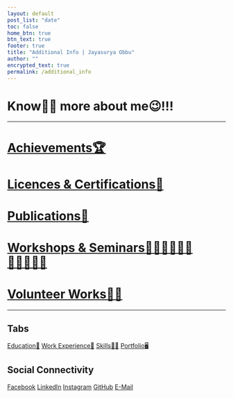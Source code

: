 ```yaml
---
layout: default
post_list: "date"
toc: false
home_btn: true
btn_text: true
footer: true
title: "Additional Info | Jayasurya Obbu"
author: ""
encrypted_text: true
permalink: /additional_info
---
```


# **Know🤝🏼 more about me😉!!!**

***
# **[Achievements🏆](achievements.md)**
# **[Licences & Certifications📜](academic_portfolio.md)**
# **[Publications📰](academic_portfolio.md)**
# **[Workshops & Seminars🧑🏼‍🤝‍🧑🏼🎤🧑🏼‍🤝‍🧑🏼](academic_portfolio.md)**
# **[Volunteer Works🦸‍♂️](academic_portfolio.md)**

***
## Tabs

[Education📖](education.md) [Work Experience💼](work-experience.md) [Skills🤹🏼](skills.md) [Portfolio🖥️](portfolio.md)

## Social Connectivity

[Facebook](https://www.facebook.com/jayasurya.obbu/) [LinkedIn](https://www.linkedin.com/in/jayasurya-obbu/) [Instagram](https://www.instagram.com/mr__circuit/) [GitHub](https://github.com/mr-circuit) [E-Mail]( mailto:hello@jayasurya.me) 